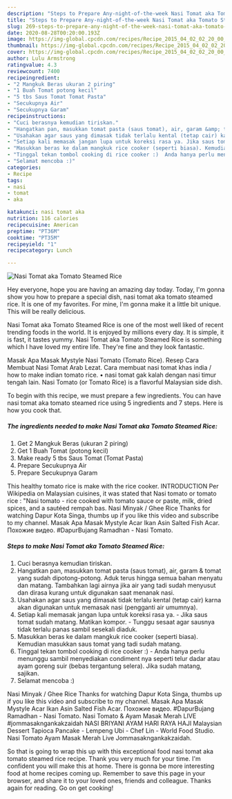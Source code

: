 ```yaml
---
description: "Steps to Prepare Any-night-of-the-week Nasi Tomat aka Tomato Steamed Rice"
title: "Steps to Prepare Any-night-of-the-week Nasi Tomat aka Tomato Steamed Rice"
slug: 269-steps-to-prepare-any-night-of-the-week-nasi-tomat-aka-tomato-steamed-rice
date: 2020-08-28T00:20:00.193Z
image: https://img-global.cpcdn.com/recipes/Recipe_2015_04_02_02_20_00_348_c32d1514fbd666c79ee2/751x532cq70/nasi-tomat-aka-tomato-steamed-rice-foto-resep-utama.jpg
thumbnail: https://img-global.cpcdn.com/recipes/Recipe_2015_04_02_02_20_00_348_c32d1514fbd666c79ee2/751x532cq70/nasi-tomat-aka-tomato-steamed-rice-foto-resep-utama.jpg
cover: https://img-global.cpcdn.com/recipes/Recipe_2015_04_02_02_20_00_348_c32d1514fbd666c79ee2/751x532cq70/nasi-tomat-aka-tomato-steamed-rice-foto-resep-utama.jpg
author: Lulu Armstrong
ratingvalue: 4.3
reviewcount: 7400
recipeingredient:
- "2 Mangkuk Beras ukuran 2 piring"
- "1 Buah Tomat potong kecil"
- "5 tbs Saus Tomat Tomat Pasta"
- "Secukupnya Air"
- "Secukupnya Garam"
recipeinstructions:
- "Cuci berasnya kemudian tiriskan."
- "Hangatkan pan, masukkan tomat pasta (saus tomat), air, garam &amp; tomat yang sudah dipotong-potong. Aduk terus hingga semua bahan menyatu dan matang. Tambahkan lagi airnya jika air yang tadi sudah menyusut dan dirasa kurang untuk digunakan saat menanak nasi."
- "Usahakan agar saus yang dimasak tidak terlalu kental (tetap cair) karna akan digunakan untuk memasak nasi (pengganti air umumnya)."
- "Setiap kali memasak jangan lupa untuk koreksi rasa ya. Jika saus tomat sudah matang. Matikan kompor.  Tunggu sesaat agar sausnya tidak terlalu panas sambil sesekali diaduk."
- "Masukkan beras ke dalam mangkuk rice cooker (seperti biasa). Kemudian masukkan saus tomat yang tadi sudah matang."
- "Tinggal tekan tombol cooking di rice cooker :)  Anda hanya perlu menunggu sambil menyediakan condiment nya seperti telur dadar atau ayam goreng suir (bebas tergantung selera). Jika sudah matang, sajikan."
- "Selamat mencoba :)"
categories:
- Recipe
tags:
- nasi
- tomat
- aka

katakunci: nasi tomat aka 
nutrition: 116 calories
recipecuisine: American
preptime: "PT36M"
cooktime: "PT35M"
recipeyield: "1"
recipecategory: Lunch

---
```



![Nasi Tomat aka Tomato Steamed Rice](https://img-global.cpcdn.com/recipes/Recipe_2015_04_02_02_20_00_348_c32d1514fbd666c79ee2/751x532cq70/nasi-tomat-aka-tomato-steamed-rice-foto-resep-utama.jpg)

Hey everyone, hope you are having an amazing day today. Today, I'm gonna show you how to prepare a special dish, nasi tomat aka tomato steamed rice. It is one of my favorites. For mine, I'm gonna make it a little bit unique. This will be really delicious.

Nasi Tomat aka Tomato Steamed Rice is one of the most well liked of recent trending foods in the world. It is enjoyed by millions every day. It is simple, it is fast, it tastes yummy. Nasi Tomat aka Tomato Steamed Rice is something which I have loved my entire life. They're fine and they look fantastic.

Masak Apa Masak Mystyle Nasi Tomato (Tomato Rice). Resep Cara Membuat Nasi Tomat Arab Lezat. Cara membuat nasi tomat khas india / how to make indian tomato rice. • nasi tomat gak kalah dengan nasi timur tengah lain. Nasi Tomato (or Tomato Rice) is a flavorful Malaysian side dish.


To begin with this recipe, we must prepare a few ingredients. You can have nasi tomat aka tomato steamed rice using 5 ingredients and 7 steps. Here is how you cook that.

<!--inarticleads1-->

##### The ingredients needed to make Nasi Tomat aka Tomato Steamed Rice:

1. Get 2 Mangkuk Beras (ukuran 2 piring)
1. Get 1 Buah Tomat (potong kecil)
1. Make ready 5 tbs Saus Tomat (Tomat Pasta)
1. Prepare Secukupnya Air
1. Prepare Secukupnya Garam


This healthy tomato rice is make with the rice cooker. INTRODUCTION Per Wikipedia on Malaysian cuisines, it was stated that Nasi tomato or tomato rice : &#34;Nasi tomato - rice cooked with tomato sauce or paste, milk, dried spices, and a sautéed rempah bas. Nasi Minyak / Ghee Rice Thanks for watching Dapur Kota Singa, thumbs up if you like this video and subscribe to my channel. Masak Apa Masak Mystyle Acar Ikan Asin Salted Fish Acar. Похожие видео. #DapurBujang Ramadhan - Nasi Tomato. 

<!--inarticleads2-->

##### Steps to make Nasi Tomat aka Tomato Steamed Rice:

1. Cuci berasnya kemudian tiriskan.
1. Hangatkan pan, masukkan tomat pasta (saus tomat), air, garam &amp; tomat yang sudah dipotong-potong. Aduk terus hingga semua bahan menyatu dan matang. Tambahkan lagi airnya jika air yang tadi sudah menyusut dan dirasa kurang untuk digunakan saat menanak nasi.
1. Usahakan agar saus yang dimasak tidak terlalu kental (tetap cair) karna akan digunakan untuk memasak nasi (pengganti air umumnya).
1. Setiap kali memasak jangan lupa untuk koreksi rasa ya. - Jika saus tomat sudah matang. Matikan kompor.  - Tunggu sesaat agar sausnya tidak terlalu panas sambil sesekali diaduk.
1. Masukkan beras ke dalam mangkuk rice cooker (seperti biasa). Kemudian masukkan saus tomat yang tadi sudah matang.
1. Tinggal tekan tombol cooking di rice cooker :)  - Anda hanya perlu menunggu sambil menyediakan condiment nya seperti telur dadar atau ayam goreng suir (bebas tergantung selera). Jika sudah matang, sajikan.
1. Selamat mencoba :)


Nasi Minyak / Ghee Rice Thanks for watching Dapur Kota Singa, thumbs up if you like this video and subscribe to my channel. Masak Apa Masak Mystyle Acar Ikan Asin Salted Fish Acar. Похожие видео. #DapurBujang Ramadhan - Nasi Tomato. Nasi Tomato &amp; Ayam Masak Merah LIVE #jommasakngankakzaidah NASI BRIYANI AYAM HARI RAYA HAJI Malaysian Dessert Tapioca Pancake - Lempeng Ubi - Chef Lin - World Food Studio. Nasi Tomato Ayam Masak Merah Live Jommasakngankakzaidah. 

So that is going to wrap this up with this exceptional food nasi tomat aka tomato steamed rice recipe. Thank you very much for your time. I'm confident you will make this at home. There is gonna be more interesting food at home recipes coming up. Remember to save this page in your browser, and share it to your loved ones, friends and colleague. Thanks again for reading. Go on get cooking!
